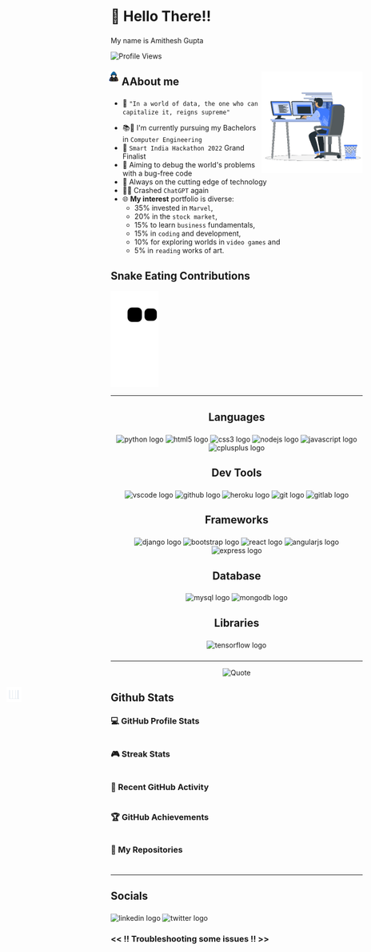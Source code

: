 <!-- <iframe src="https://giphy.com/embed/vKhKsyEFVK4IuEKzWY" width="90" height="90" frameBorder="0" class="giphy-embed" style="position:relative; top: 5px; right: 625px" align="right"></iframe> -->

<h1 align="left">👋 Hello There!!</h1>

###

<p align="left">My name is Amithesh Gupta</p>

![Profile Views](https://img.shields.io/badge/dynamic/json?color=blueviolet&style=bevel&label=Profile%20Views&query=value&url=https://api.countapi.xyz/hit/SH4D0W-666/README.md&logo=github)

###

<img align="right" src="Images/Coder.gif?raw=true" width=40%>
<!-- ![Background](https://github.com/SH4D0W-666/SH4D0W-666/blob/master/Images/Coder.gif?raw=true) -->

## <img align="left" style="position:relative; right: 5px; bottom: 8px;" src="Images/Cybersec.gif" width=4.3%> AAbout me
<!-- ![Background](https://github.com/SH4D0W-666/SH4D0W-666/blob/master/Images/CyberSec.gif?raw=true) -->

###

- 📝 `"In a world of data, the one who can capitalize it, reigns supreme"`
<!-- - :wink::sparkles: Creating ~~bugs~~ `features` since deployment -->
- :books::school: I'm currently pursuing my Bachelors in `Computer Engineering`
- :1st_place_medal: `Smart India Hackathon 2022` Grand Finalist
- 🎯 Aiming to debug the world's problems with a bug-free code
- :telescope: Always on the cutting edge of technology
- :man_technologist: Crashed `ChatGPT` again
- 🌐 __My interest__ portfolio is diverse:
    - 35% invested in `Marvel`,
    - 20% in the `stock market`,
    - 15% to learn `business` fundamentals,
    - 15% in `coding` and development,
    - 10% for exploring worlds in `video games` and 
    - 5% in `reading` works of art.

## 
## Snake Eating Contributions

![Snake Eating My contributions](https://github.com/SH4D0W-666/SH4D0W-666/blob/output/github-contribution-grid-snake.svg)

---
###

<h2 align="center">Languages</h2>

###

<div align="center">
  <img src="https://cdn.jsdelivr.net/gh/devicons/devicon/icons/python/python-original.svg" height="40" width="52" alt="python logo"  />
  <img src="https://cdn.jsdelivr.net/gh/devicons/devicon/icons/html5/html5-original.svg" height="40" width="52" alt="html5 logo"  />
  <img src="https://cdn.jsdelivr.net/gh/devicons/devicon/icons/css3/css3-original.svg" height="40" width="52" alt="css3 logo"  />
  <img src="https://cdn.jsdelivr.net/gh/devicons/devicon/icons/nodejs/nodejs-original.svg" height="40" width="52" alt="nodejs logo"  />
  <img src="https://cdn.jsdelivr.net/gh/devicons/devicon/icons/javascript/javascript-original.svg" height="40" width="52" alt="javascript logo"  />
  <img src="https://cdn.jsdelivr.net/gh/devicons/devicon/icons/cplusplus/cplusplus-original.svg" height="40" width="52" alt="cplusplus logo"  />
</div>

###

<h2 align="center">Dev Tools</h2>

###

<div align="center">
  <img src="https://cdn.jsdelivr.net/gh/devicons/devicon/icons/vscode/vscode-original.svg" height="40" width="52" alt="vscode logo"  />
  <img src="https://cdn.jsdelivr.net/gh/devicons/devicon/icons/github/github-original.svg" height="40" width="52" alt="github logo"  />
  <img src="https://cdn.jsdelivr.net/gh/devicons/devicon/icons/heroku/heroku-plain-wordmark.svg" height="40" width="52" alt="heroku logo"  />
  <img src="https://cdn.jsdelivr.net/gh/devicons/devicon/icons/git/git-original.svg" height="40" width="52" alt="git logo"  />
  <img src="https://cdn.jsdelivr.net/gh/devicons/devicon/icons/gitlab/gitlab-original-wordmark.svg" height="40" width="52" alt="gitlab logo"  />
</div>

###

<h2 align="center">Frameworks</h2>

###

<div align="center">
  <img src="https://cdn.jsdelivr.net/gh/devicons/devicon/icons/django/django-plain-wordmark.svg" height="40" width="52" alt="django logo"  />
  <img src="https://cdn.jsdelivr.net/gh/devicons/devicon/icons/bootstrap/bootstrap-original.svg" height="40" width="52" alt="bootstrap logo"  />
  <img src="https://cdn.jsdelivr.net/gh/devicons/devicon/icons/react/react-original-wordmark.svg" height="40" width="52" alt="react logo"  />
  <img src="https://cdn.jsdelivr.net/gh/devicons/devicon/icons/angularjs/angularjs-original.svg" height="40" width="52" alt="angularjs logo"  />
  <img src="https://cdn.jsdelivr.net/gh/devicons/devicon/icons/express/express-original-wordmark.svg" height="40" width="52" alt="express logo"  />
</div>

###

<h2 align="center">Database</h2>

###

<div align="center">
  <img src="https://cdn.jsdelivr.net/gh/devicons/devicon/icons/mysql/mysql-original-wordmark.svg" height="40" width="52" alt="mysql logo"  />
  <img src="https://cdn.jsdelivr.net/gh/devicons/devicon/icons/mongodb/mongodb-plain-wordmark.svg" height="40" width="52" alt="mongodb logo"  />
</div>

###

<h2 align="center">Libraries</h2>

###

<div align="center">
  <img src="https://cdn.jsdelivr.net/gh/devicons/devicon/icons/tensorflow/tensorflow-original.svg" height="40" width="52" alt="tensorflow logo"  />
</div>

###

---
<p align = "center">
  <img alt = "Quote" src="https://quotes-github-readme.vercel.app/api?type=horizontal&theme=radical&animation=grow_out_in&quoteCategory=hacker">
</p>

###

## <img align="right" style="position:relative; right: 682px; bottom: 9px" src="Images/Statistics.gif" width=6%> Github Stats

<details><summary style="list-style:none"><h3>💻 GitHub Profile Stats</h3></summary>

----
	
<p align="center">
  <img alt="Git Stats" src="https://github-readme-stats.vercel.app/api?username=SH4D0W-666&count_private=true&show_icons=true&theme=radical&title_color=00FF00&icon_color=00FF00&text_color=00FF00&bg_color=000000&hide_border=true"/>  
  <img src="https://github-readme-stats.vercel.app/api/top-langs/?username=SH4D0W-666&layout=compact&theme=radical&title_color=00FF00&icon_color=00FF00&text_color=00FF00&bg_color=000000&hide_border=true&show_icons=true" alt="Top Langs" height="230px"/>
<br/>
  <b>Note:</b> Top languages is only a metric of the languages comprised in my public repository and doesn't reflect overall experience or skill level.
</br>
</p>
</details>

<details><summary style="list-style:none"><h3>🎮 Streak Stats</h3></summary>

----	

<p align="center"><img src="https://github-readme-streak-stats.herokuapp.com/?user=SH4D0W-666&theme=radical&hide_rank=false&custom_title=Total%20Contributions" alt="Git Streak"/></p>

</details>

<details><summary style="list-style:none"><h3>🚀 Recent GitHub Activity</h3></summary>

----	
![SH4D0W-666's Activity Graph](https://github-readme-activity-graph.cyclic.app/graph?username=SH4D0W-666&theme=github)

</details>

<details><summary style="list-style:none"><h3>🏆 GitHub Achievements</h3></summary>

----
	
<p align="center"><img src="https://github-profile-trophy.vercel.app/?username=SH4D0W-666&layout=compact&theme=radical&title_color=00FF00&icon_color=00FF00&text_color=00FF00&bg_color=000000&hide_border=true&column=4&margin-w=15&margin-h=15" alt="Shadow's Trophy Room"/></a></p>

![@SH4D0W-666's Holopin board](https://holopin.io/api/user/board?user=sh4d0w)

</details>
	
<details><summary style="list-style:none"><h3>📁 My Repositories </h3></summary>

----
	
<div>
  <p align="center">
    <a href="https://github.com/SH4D0W-666/Aryayogam">
    <img src="https://github-readme-stats.vercel.app/api/pin/?username=SH4D0W-666&repo=Aryayogam&theme=tokyonight" alt="Aryayogam"/>
    </a>
  </p>
  <p align="center">
    <a href="https://github.com/SH4D0W-666/SH4D0W-666">
    <img src="https://github-readme-stats.vercel.app/api/pin/?username=SH4D0W-666&repo=SH4D0W-666&theme=tokyonight" alt="Shadow's Profile"/>
    </a>
  </p>
  <p align="center">
    <a href="https://github.com/SH4D0W-666/UniversalBank">
    <img src="https://github-readme-stats.vercel.app/api/pin/?username=SH4D0W-666&repo=UniversalBank&theme=tokyonight" alt="UniversalBank"/>
    </a>
  </p>
  <p align="center">
    <a href="https://github.com/SH4D0W-666/Dare2Sort">
    <img src="https://github-readme-stats.vercel.app/api/pin/?username=SH4D0W-666&repo=Dare2Sort&theme=tokyonight" alt="Dare2Sort"/>
    </a>
  </p>
  <p align="center">
    <a href="https://github.com/SH4D0W-666/Booking-system-esd-proj">
    <img src="https://github-readme-stats.vercel.app/api/pin/?username=SH4D0W-666&repo=Booking-system-esd-proj&theme=tokyonight" alt="Booking-system-esd-proj"/>
    </a>
  </p>
</div>
</details>

###
---
<h2 align="left">Socials</h2>

###

<div align="left">
  <img src="https://raw.githubusercontent.com/maurodesouza/profile-readme-generator/master/src/assets/icons/social/linkedin/default.svg" width="52" height="40" alt="linkedin logo"  />
  <img src="https://raw.githubusercontent.com/maurodesouza/profile-readme-generator/master/src/assets/icons/social/twitter/default.svg" width="52" height="40" alt="twitter logo"  />
  <!-- <img src="https://raw.githubusercontent.com/maurodesouza/profile-readme-generator/master/src/assets/icons/social/discord/default.svg" width="52" height="40" alt="discord logo"  />
  <img src="https://raw.githubusercontent.com/maurodesouza/profile-readme-generator/master/src/assets/icons/social/youtube/default.svg" width="52" height="40" alt="youtube logo"  />
  <img src="https://raw.githubusercontent.com/maurodesouza/profile-readme-generator/master/src/assets/icons/social/facebook/default.svg" width="52" height="40" alt="facebook logo"  />
  <img src="https://raw.githubusercontent.com/maurodesouza/profile-readme-generator/master/src/assets/icons/social/gmail/default.svg" width="52" height="40" alt="gmail logo"  />
  <img src="https://raw.githubusercontent.com/maurodesouza/profile-readme-generator/master/src/assets/icons/social/instagram/default.svg" width="52" height="40" alt="instagram logo"  />
  <img src="https://raw.githubusercontent.com/maurodesouza/profile-readme-generator/master/src/assets/icons/social/hackerrank/default.svg" width="52" height="40" alt="hackerrank logo"  />
  <img src="https://raw.githubusercontent.com/maurodesouza/profile-readme-generator/master/src/assets/icons/social/whatsapp/default.svg" width="52" height="40" alt="whatsapp logo"  /> -->
  <h3> << !! Troubleshooting some issues !! >></h3>
</div>

###
